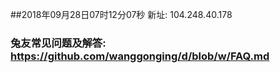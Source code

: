 ##2018年09月28日07时12分07秒 新址: 104.248.40.178
### 兔友常见问题及解答: https://github.com/wanggonging/d/blob/w/FAQ.md
